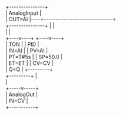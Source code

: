 +---------------+      
| AnalogInput   |      
| OUT=AI        |----+-----------------------------+       
+---------------+    |                             |       
                    |                             |       
               +----v----+                   +----v----+   
               | TON      |                  | PID      |   
               | IN=AI    |                  | PV=AI    |   
               | PT=T#5s  |                  | SP=50.0  |   
               | ET=ET    |                  | CV=CV    |   
               | Q=Q      |                  +---------+   
               +---------+                        |         
                                                 |         
                                           +-----v-----+    
                                           | AnalogOut |    
                                           | IN=CV     |    
                                           +-----------+
